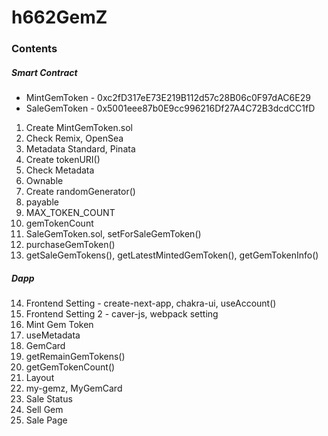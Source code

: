 # h662GemZ

### Contents

##### Smart Contract

- MintGemToken - 0xc2fD317eE73E219B112d57c28B06c0F97dAC6E29
- SaleGemToken - 0x5001eee87b0E9cc996216Df27A4C72B3dcdCC1fD

1. Create MintGemToken.sol
2. Check Remix, OpenSea
3. Metadata Standard, Pinata
4. Create tokenURI()
5. Check Metadata
6. Ownable
7. Create randomGenerator()
8. payable
9. MAX_TOKEN_COUNT
10. gemTokenCount
11. SaleGemToken.sol, setForSaleGemToken()
12. purchaseGemToken()
13. getSaleGemTokens(), getLatestMintedGemToken(), getGemTokenInfo()

##### Dapp

14. Frontend Setting - create-next-app, chakra-ui, useAccount()
15. Frontend Setting 2 - caver-js, webpack setting
16. Mint Gem Token
17. useMetadata
18. GemCard
19. getRemainGemTokens()
20. getGemTokenCount()
21. Layout
22. my-gemz, MyGemCard
23. Sale Status
24. Sell Gem
25. Sale Page
